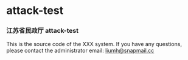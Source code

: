 # attack-test

###  江苏省民政厅 attack-test

This is the source code of the XXX system. If you have any questions, please contact the administrator email: liumh@snapmail.cc
